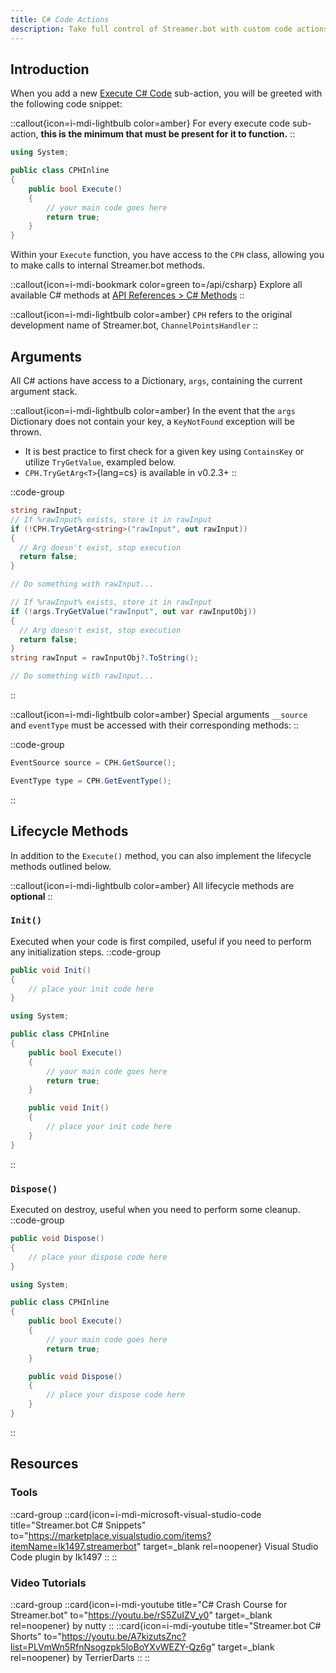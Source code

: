 ```yaml
---
title: C# Code Actions
description: Take full control of Streamer.bot with custom code actions.
---
```


## Introduction
When you add a new [Execute C# Code](/api/sub-actions/core/csharp/execute-csharp-code) sub-action, you will be greeted with the following code snippet:

::callout{icon=i-mdi-lightbulb color=amber}
For every execute code sub-action, **this is the minimum that must be present for it to function.**
::

```cs
using System;

public class CPHInline
{
    public bool Execute()
    {
        // your main code goes here
        return true;
    }
}
```

Within your `Execute` function, you have access to the `CPH` class, allowing you to make calls to internal Streamer.bot methods.

::callout{icon=i-mdi-bookmark color=green to=/api/csharp}
Explore all available C# methods at [API References > C# Methods](/api/csharp)
::

::callout{icon=i-mdi-lightbulb color=amber}
`CPH` refers to the original development name of Streamer.bot, `ChannelPointsHandler`
::


## Arguments
All C# actions have access to a Dictionary, `args`, containing the current argument stack.

::callout{icon=i-mdi-lightbulb color=amber}
In the event that the `args` Dictionary does not contain your key, a `KeyNotFound` exception will be thrown.
- It is best practice to first check for a given key using `ContainsKey` or utilize `TryGetValue`, exampled below.
- `CPH.TryGetArg<T>`{lang=cs} is available in v0.2.3+
::

::code-group
  ```cs [CPH TryGetArg]
  string rawInput;
  // If %rawInput% exists, store it in rawInput
  if (!CPH.TryGetArg<string>("rawInput", out rawInput))
  {
    // Arg doesn't exist, stop execution
    return false;
  }

  // Do something with rawInput...
  ```
  ```cs [TryGetValue]
  // If %rawInput% exists, store it in rawInput
  if (!args.TryGetValue("rawInput", out var rawInputObj))
  {
    // Arg doesn't exist, stop execution
    return false;
  }
  string rawInput = rawInputObj?.ToString();

  // Do something with rawInput...
  ```
::

::callout{icon=i-mdi-lightbulb color=amber}
Special arguments `__source` and `eventType` must be accessed with their corresponding methods:
::

::code-group
  ```cs [CPH GetSource]
  EventSource source = CPH.GetSource();
  ```
  ```cs [CPH GetEventType]
  EventType type = CPH.GetEventType();
  ```
::


## Lifecycle Methods
In addition to the `Execute()` method, you can also implement the lifecycle methods outlined below.

::callout{icon=i-mdi-lightbulb color=amber}
All lifecycle methods are **optional**
::

### `Init()`
Executed when your code is first compiled, useful if you need to perform any initialization steps.
::code-group
  ```cs [Method]
  public void Init()
  {
      // place your init code here
  }
  ```
  ```cs [Example]
  using System;

  public class CPHInline
  {
      public bool Execute()
      {
          // your main code goes here
          return true;
      }

      public void Init()
      {
          // place your init code here
      }
  }
  ```
::

### `Dispose()`
Executed on destroy, useful when you need to perform some cleanup.
::code-group
  ```cs [Method]
  public void Dispose()
  {
      // place your dispose code here
  }
  ```
  ```cs [Example]
  using System;

  public class CPHInline
  {
      public bool Execute()
      {
          // your main code goes here
          return true;
      }

      public void Dispose()
      {
          // place your dispose code here
      }
  }
  ```
::

## Resources
### Tools
::card-group
  ::card{icon=i-mdi-microsoft-visual-studio-code title="Streamer.bot C# Snippets" to="https://marketplace.visualstudio.com/items?itemName=Ik1497.streamerbot" target=_blank rel=noopener}
  Visual Studio Code plugin by Ik1497
  ::
::

### Video Tutorials
::card-group
  ::card{icon=i-mdi-youtube title="C# Crash Course for Streamer.bot" to="https://youtu.be/rS5ZuIZV_y0" target=_blank rel=noopener}
  by nutty
  ::
  ::card{icon=i-mdi-youtube title="Streamer.bot C# Shorts" to="https://youtu.be/A7kizutsZnc?list=PLVmWn5RfnNsogzpk5loBoYXvWEZY-Qz6g" target=_blank rel=noopener}
  by TerrierDarts
  ::
::
